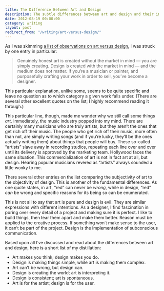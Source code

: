 ```yaml
---
title: The Difference Between Art and Design
description: The subtle differences between art and design and their impact on society.
date: 2012-08-19 00:00:00
category: writing
layout: post
redirect_from: "/writing/art-versus-design/"
---
```


As I was skimming [a list of observations on art versus design][list], I was struck by one entry in particular:

> Genuinely honest art is created without the market in mind — you are simply creating. Design is created with the market in mind — and the medium does not matter. If you’re a musician or painter, and purposefully crafting your work in order to sell, you’ve become a designer.

<!--more-->

This particular explanation, unlike some, seems to be quite specific and leave no question as to which category a given work falls under. (There are several other excellent quotes on the list; I highly recommend reading it through.)

This particular line, though, made me wonder why we still call some things _art_. Immediately, the music industry popped into my mind. There are certainly many musicians who are truly artists, but they aren’t the ones that get rich off their music. The people who get rich off their music, more often than not, are simply writing songs (and if you’re lucky, they’ll be the ones actually writing them) about things that people will buy. These so-called “artists” slave away in recording studios, repeating each line over and over until its delivery is approved by the marketing team. Hollywood faces the same situation. This commercialization of art is not in fact art at all, but design. Hearing popular musicians revered as “artists” always sounded a little wonky to me.

There several other entries on the list comparing the subjectivity of art to the objectivity of design. This is another of the fundamental differences. As one quote states, in art, “red” can never be _wrong_, while in design, “red” _can_ be wrong and specific reasons for its being so can be enumerated.

This is not all to say that art is pure and design is evil. They are similar expressions with different intentions. As a designer, I find fascination in poring over every detail of a project and making sure it is perfect. I like to build things, then tear them apart and make them better. Reason must be applied to the creative process. If something won’t make sense to the user, it can’t be part of the project. Design is the implementation of subconscious communication.

Based upon all I’ve discussed and read about the differences between art and design, here is a short list of my distillation:

* Art makes you think; design makes you do.
* Design is making things simple, while art is making them complex.
* Art can’t be wrong, but design can.
* Design is creating the world; art is interpreting it.
* Design is consistent; art is spontaneous.
* Art is for the artist; design is for the user.

[list]: http://reinholdweber.com/2012/04/11/random-observations-about-art-vs-design/
